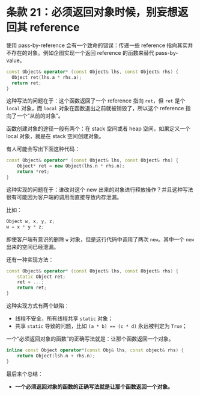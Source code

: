 # 条款 21：必须返回对象时候，别妄想返回其 reference

使用 pass-by-reference 会有一个致命的错误：传递一些 reference 指向其实并不存在的对象。例如企图实现一个返回 reference 的函数来替代 pass-by-value。

```c++
const Object& operator* (const Object& lhs, const Object& rhs) {
  Object ret(lhs.a * rhs.a);
  return ret;
}
```

这种写法的问题在于：这个函数返回了一个 reference 指向 `ret`，但 `ret` 是个 `local` 对象，而 `local` 对象在函数退出之前就被销毁了，所以这个 reference 指向了一个“从前的对象”。

函数创建对象的途径一般有两个：在 stack 空间或者 heap 空间，如果定义一个 local 对象，就是在 stack 空间创建对象。

有人可能会写出下面这种代码：

```c++
const Object& operator* (const Object& lhs, const Object& rhs) {
    Object* ret = new Object(lhs.n * rhs.n);
    return *ret;
}
```

这种实现的问题在于：谁改对这个 new 出来的对象进行释放操作？并且这种写法很有可能因为客户端的调用而直接导致内存泄漏。

比如：

```c++
Object w, x, y, z;
w = x * y * z;
```

即使客户端有意识的删除 `w` 对象，但是这行代码中调用了两次 `new`。其中一个 `new` 出来的空间已经泄漏。

还有一种实现方法：

```c++
const Object& operator* (const Object& lhs, const Object& rhs) {
    static Object ret;
    ret = ...;
    return ret;
}
```

 这种实现方式有两个缺陷：

- 线程不安全，所有线程共享 `static`  对象；
- 共享 `static`  导致的问题，比如 `(a * b) == (c * d)` 永远被判定为 `True`；

一个“必须返回对象的函数”的正确写法就是：让那个函数返回一个对象。

```c++
inline const Object operator*(const Obj& lhs, const object& rhs) {
	return Object(lsh.n + rhs.n);
}
```

最后来个总结：

- **一个必须返回对象的函数的正确写法就是让那个函数返回一个对象。**